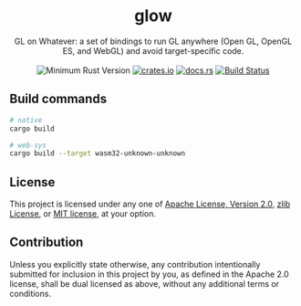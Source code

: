 <h1 align="center">
  glow
</h1>
<div align="center">
  GL on Whatever: a set of bindings to run GL anywhere (Open GL, OpenGL ES, and WebGL) and avoid target-specific code.
</div>
<br />
<div align="center">
  <img src="https://img.shields.io/badge/min%20rust-1.64-green.svg" alt="Minimum Rust Version">
  <a href="https://crates.io/crates/glow"><img src="https://img.shields.io/crates/v/glow.svg?label=glow" alt="crates.io"></a>
  <a href="https://docs.rs/glow"><img src="https://docs.rs/glow/badge.svg" alt="docs.rs"></a>
  <a href="https://github.com/grovesNL/glow/actions"><img src="https://github.com/grovesNL/glow/actions/workflows/ci.yml/badge.svg?branch=main" alt="Build Status" /></a>
</div>

## Build commands

```sh
# native
cargo build

# web-sys
cargo build --target wasm32-unknown-unknown
```

## License

This project is licensed under any one of [Apache License, Version
2.0](LICENSE-APACHE), [zlib License](LICENSE-ZLIB), or [MIT
license](LICENSE-MIT), at your option.

## Contribution

Unless you explicitly state otherwise, any contribution intentionally submitted
for inclusion in this project by you, as defined in the Apache 2.0 license,
shall be dual licensed as above, without any additional terms or conditions.
